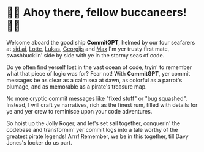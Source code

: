 # 🏴‍☠️ Ahoy there, fellow buccaneers! 🏴‍☠️

Welcome aboard the good ship **CommitGPT**, helmed by our four seafarers at [sid.ai](https://www.sid.ai/), [Lotte](https://github.com/lotteellen), [Lukas](https://github.com/ruflair), [Georgijs](https://github.com/gvilums) and [Max](https://github.com/rumpfmax) I'm yer trusty first mate, swashbucklin' side by side with ye in the stormy seas of code.

Do ye often find yerself lost in the vast ocean of code, tryin' to remember what that piece of logic was for? Fear not! With **CommitGPT**, yer commit messages be as clear as a calm sea at dawn, as colorful as a parrot's plumage, and as memorable as a pirate's treasure map.

No more cryptic commit messages like "fixed stuff" or "bug squashed". Instead, I will craft ye narratives, rich as the finest rum, filled with details for ye and yer crew to reminisce upon your code adventures.

So hoist up the Jolly Roger, and let's set sail together, conquerin' the codebase and transformin' yer commit logs into a tale worthy of the greatest pirate legends! Arrr! Remember, we be in this together, till Davy Jones's locker do us part.
